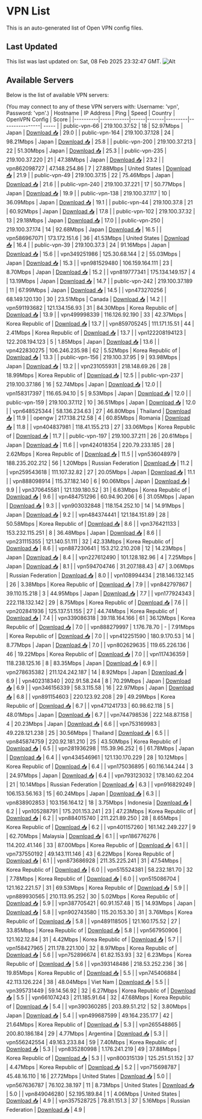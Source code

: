 # VPN List

This is an auto-generated list of Open VPN config files.

## Last Updated

This list was last updated on: Sat, 08 Feb 2025 23:32:47 GMT.
![Alt](https://repobeats.axiom.co/api/embed/186b98318ef1479477931607c1ad7d823f12451f.svg "Repobeats analytics image")

## Available Servers

Below is the list of available VPN servers:

(You may connect to any of these VPN servers with: Username: 'vpn', Password: 'vpn'.)
| Hostname | IP Address | Ping | Speed | Country | OpenVPN Config | Score |
|----------|------------|------|-------|---------|----------------| ----- |
| public-vpn-66 | 219.100.37.52 | 18 | 52.97Mbps | Japan | [Download 📥](./configs/server_0_JP.ovpn) | 29.0 |
| public-vpn-164 | 219.100.37.128 | 24 | 98.21Mbps | Japan | [Download 📥](./configs/server_1_JP.ovpn) | 25.8 |
| public-vpn-200 | 219.100.37.213 | 22 | 51.30Mbps | Japan | [Download 📥](./configs/server_2_JP.ovpn) | 25.3 |
| public-vpn-235 | 219.100.37.220 | 21 | 47.38Mbps | Japan | [Download 📥](./configs/server_3_JP.ovpn) | 23.2 |
| vpn862098727 | 47.148.254.86 | 7 | 27.88Mbps | United States | [Download 📥](./configs/server_4_US.ovpn) | 21.9 |
| public-vpn-49 | 219.100.37.15 | 22 | 75.46Mbps | Japan | [Download 📥](./configs/server_5_JP.ovpn) | 21.6 |
| public-vpn-240 | 219.100.37.221 | 17 | 50.77Mbps | Japan | [Download 📥](./configs/server_6_JP.ovpn) | 19.9 |
| public-vpn-138 | 219.100.37.117 | 10 | 36.09Mbps | Japan | [Download 📥](./configs/server_7_JP.ovpn) | 19.1 |
| public-vpn-44 | 219.100.37.8 | 21 | 60.92Mbps | Japan | [Download 📥](./configs/server_8_JP.ovpn) | 17.8 |
| public-vpn-102 | 219.100.37.32 | 13 | 29.18Mbps | Japan | [Download 📥](./configs/server_9_JP.ovpn) | 17.0 |
| public-vpn-250 | 219.100.37.174 | 14 | 92.68Mbps | Japan | [Download 📥](./configs/server_10_JP.ovpn) | 16.5 |
| vpn586967071 | 173.172.151.6 | 36 | 41.53Mbps | United States | [Download 📥](./configs/server_11_US.ovpn) | 16.4 |
| public-vpn-39 | 219.100.37.3 | 24 | 91.16Mbps | Japan | [Download 📥](./configs/server_12_JP.ovpn) | 15.6 |
| vpn349251986 | 125.30.68.144 | 2 | 55.03Mbps | Japan | [Download 📥](./configs/server_13_JP.ovpn) | 15.3 |
| vpn981529480 | 106.159.164.111 | 23 | 8.70Mbps | Japan | [Download 📥](./configs/server_14_JP.ovpn) | 15.2 |
| vpn819777341 | 175.134.149.157 | 4 | 13.19Mbps | Japan | [Download 📥](./configs/server_15_JP.ovpn) | 14.7 |
| public-vpn-242 | 219.100.37.189 | 11 | 67.99Mbps | Japan | [Download 📥](./configs/server_16_JP.ovpn) | 14.5 |
| vpn473270256 | 68.149.120.130 | 30 | 23.51Mbps | Canada | [Download 📥](./configs/server_17_CA.ovpn) | 14.2 |
| vpn591193682 | 121.134.156.93 | 31 | 84.30Mbps | Korea Republic of | [Download 📥](./configs/server_18_KR.ovpn) | 13.9 |
| vpn499998339 | 116.126.92.190 | 33 | 42.37Mbps | Korea Republic of | [Download 📥](./configs/server_19_KR.ovpn) | 13.7 |
| vpn859705245 | 111.171.15.51 | 44 | 2.41Mbps | Korea Republic of | [Download 📥](./configs/server_20_KR.ovpn) | 13.7 |
| vpn122208194123 | 122.208.194.123 | 5 | 1.85Mbps | Japan | [Download 📥](./configs/server_21_JP.ovpn) | 13.6 |
| vpn422830275 | 106.246.235.98 | 62 | 5.52Mbps | Korea Republic of | [Download 📥](./configs/server_22_KR.ovpn) | 13.3 |
| public-vpn-156 | 219.100.37.95 | 9 | 93.98Mbps | Japan | [Download 📥](./configs/server_23_JP.ovpn) | 13.2 |
| vpn231055931 | 218.148.69.26 | 28 | 18.99Mbps | Korea Republic of | [Download 📥](./configs/server_24_KR.ovpn) | 12.5 |
| public-vpn-237 | 219.100.37.186 | 16 | 52.74Mbps | Japan | [Download 📥](./configs/server_25_JP.ovpn) | 12.0 |
| vpn158317397 | 116.65.94.10 | 5 | 9.53Mbps | Japan | [Download 📥](./configs/server_26_JP.ovpn) | 12.0 |
| public-vpn-159 | 219.100.37.112 | 10 | 36.51Mbps | Japan | [Download 📥](./configs/server_27_JP.ovpn) | 12.0 |
| vpn648525344 | 58.136.234.63 | 27 | 46.80Mbps | Thailand | [Download 📥](./configs/server_28_TH.ovpn) | 11.9 |
| opengw | 217.138.212.58 | 4 | 60.85Mbps | Romania | [Download 📥](./configs/server_29_RO.ovpn) | 11.8 |
| vpn404837981 | 118.41.155.213 | 27 | 33.06Mbps | Korea Republic of | [Download 📥](./configs/server_30_KR.ovpn) | 11.7 |
| public-vpn-197 | 219.100.37.211 | 26 | 20.61Mbps | Japan | [Download 📥](./configs/server_31_JP.ovpn) | 11.6 |
| vpn424018354 | 220.79.233.185 | 28 | 2.62Mbps | Korea Republic of | [Download 📥](./configs/server_32_KR.ovpn) | 11.5 |
| vpn536048979 | 188.235.202.212 | 56 | 1.20Mbps | Russian Federation | [Download 📥](./configs/server_33_RU.ovpn) | 11.2 |
| vpn259543618 | 111.107.32.82 | 27 | 20.05Mbps | Japan | [Download 📥](./configs/server_34_JP.ovpn) | 11.1 |
| vpn888098914 | 115.37.182.140 | 6 | 90.06Mbps | Japan | [Download 📥](./configs/server_35_JP.ovpn) | 9.9 |
| vpn370645581 | 121.139.180.52 | 31 | 6.63Mbps | Korea Republic of | [Download 📥](./configs/server_36_KR.ovpn) | 9.6 |
| vpn484751296 | 60.94.90.206 | 6 | 31.05Mbps | Japan | [Download 📥](./configs/server_37_JP.ovpn) | 9.3 |
| vpn903032848 | 118.154.252.10 | 14 | 14.91Mbps | Japan | [Download 📥](./configs/server_38_JP.ovpn) | 9.2 |
| vpn484374441 | 121.184.151.89 | 28 | 50.58Mbps | Korea Republic of | [Download 📥](./configs/server_39_KR.ovpn) | 8.6 |
| vpn376421133 | 153.232.115.251 | 8 | 36.48Mbps | Japan | [Download 📥](./configs/server_40_JP.ovpn) | 8.6 |
| vpn231115355 | 121.140.51.111 | 32 | 42.33Mbps | Korea Republic of | [Download 📥](./configs/server_41_KR.ovpn) | 8.6 |
| vpn887230641 | 153.212.210.208 | 12 | 14.23Mbps | Japan | [Download 📥](./configs/server_42_JP.ovpn) | 8.4 |
| vpn227612490 | 101.128.182.96 | 4 | 7.25Mbps | Japan | [Download 📥](./configs/server_43_JP.ovpn) | 8.1 |
| vpn594704746 | 31.207.188.43 | 47 | 3.06Mbps | Russian Federation | [Download 📥](./configs/server_44_RU.ovpn) | 8.0 |
| vpn108994434 | 218.146.132.145 | 26 | 3.38Mbps | Korea Republic of | [Download 📥](./configs/server_45_KR.ovpn) | 7.9 |
| vpn842797867 | 39.110.15.218 | 3 | 44.95Mbps | Japan | [Download 📥](./configs/server_46_JP.ovpn) | 7.7 |
| vpn177924343 | 222.118.132.142 | 29 | 8.75Mbps | Korea Republic of | [Download 📥](./configs/server_47_KR.ovpn) | 7.6 |
| vpn202841936 | 125.137.51.155 | 27 | 44.74Mbps | Korea Republic of | [Download 📥](./configs/server_48_KR.ovpn) | 7.4 |
| vpn339086318 | 39.118.164.166 | 61 | 36.12Mbps | Korea Republic of | [Download 📥](./configs/server_49_KR.ovpn) | 7.0 |
| vpn888279997 | 1.176.78.70 | - | 7.91Mbps | Korea Republic of | [Download 📥](./configs/server_50_KR.ovpn) | 7.0 |
| vpn412251590 | 180.9.170.53 | 14 | 8.77Mbps | Japan | [Download 📥](./configs/server_51_JP.ovpn) | 7.0 |
| vpn802629635 | 119.65.226.136 | 46 | 19.22Mbps | Korea Republic of | [Download 📥](./configs/server_52_KR.ovpn) | 7.0 |
| vpn117436359 | 118.238.125.16 | 8 | 83.35Mbps | Japan | [Download 📥](./configs/server_53_JP.ovpn) | 6.9 |
| vpn278635382 | 211.124.242.187 | 14 | 8.92Mbps | Japan | [Download 📥](./configs/server_54_JP.ovpn) | 6.9 |
| vpn402318340 | 202.91.58.244 | 8 | 70.29Mbps | Japan | [Download 📥](./configs/server_55_JP.ovpn) | 6.9 |
| vpn346156339 | 58.3.115.58 | 16 | 22.97Mbps | Japan | [Download 📥](./configs/server_56_JP.ovpn) | 6.8 |
| vpn891154603 | 220.123.92.208 | 29 | 49.29Mbps | Korea Republic of | [Download 📥](./configs/server_57_KR.ovpn) | 6.7 |
| vpn471241733 | 60.98.62.118 | 5 | 48.01Mbps | Japan | [Download 📥](./configs/server_58_JP.ovpn) | 6.7 |
| vpn744798536 | 222.148.87.158 | 4 | 20.23Mbps | Japan | [Download 📥](./configs/server_59_JP.ovpn) | 6.6 |
| vpn753169983 | 49.228.121.238 | 25 | 30.56Mbps | Thailand | [Download 📥](./configs/server_60_TH.ovpn) | 6.5 |
| vpn845874759 | 220.92.181.210 | 25 | 43.50Mbps | Korea Republic of | [Download 📥](./configs/server_61_KR.ovpn) | 6.5 |
| vpn281936298 | 115.39.96.252 | 6 | 61.78Mbps | Japan | [Download 📥](./configs/server_62_JP.ovpn) | 6.4 |
| vpn434546961 | 121.130.170.229 | 28 | 10.12Mbps | Korea Republic of | [Download 📥](./configs/server_63_KR.ovpn) | 6.4 |
| vpn175036895 | 60.116.144.244 | 3 | 24.97Mbps | Japan | [Download 📥](./configs/server_64_JP.ovpn) | 6.4 |
| vpn793123032 | 178.140.62.204 | 21 | 10.14Mbps | Russian Federation | [Download 📥](./configs/server_65_RU.ovpn) | 6.3 |
| vpn916829249 | 106.153.56.163 | 15 | 60.24Mbps | Japan | [Download 📥](./configs/server_66_JP.ovpn) | 6.3 |
| vpn838902853 | 103.156.164.12 | 18 | 3.75Mbps | Indonesia | [Download 📥](./configs/server_67_ID.ovpn) | 6.2 |
| vpn105288791 | 175.201.153.241 | 23 | 47.23Mbps | Korea Republic of | [Download 📥](./configs/server_68_KR.ovpn) | 6.2 |
| vpn884015740 | 211.221.89.250 | 28 | 8.65Mbps | Korea Republic of | [Download 📥](./configs/server_69_KR.ovpn) | 6.2 |
| vpn401157260 | 161.142.249.227 | 9 | 62.70Mbps | Malaysia | [Download 📥](./configs/server_70_MY.ovpn) | 6.1 |
| vpn186776276 | 114.202.41.146 | 33 | 87.00Mbps | Korea Republic of | [Download 📥](./configs/server_71_KR.ovpn) | 6.1 |
| vpn737550192 | 49.143.111.146 | 43 | 6.22Mbps | Korea Republic of | [Download 📥](./configs/server_72_KR.ovpn) | 6.1 |
| vpn873686928 | 211.35.225.241 | 31 | 47.54Mbps | Korea Republic of | [Download 📥](./configs/server_73_KR.ovpn) | 6.0 |
| vpn515524381 | 58.232.181.70 | 32 | 7.78Mbps | Korea Republic of | [Download 📥](./configs/server_74_KR.ovpn) | 6.0 |
| vpn515086704 | 121.162.221.57 | 31 | 69.53Mbps | Korea Republic of | [Download 📥](./configs/server_75_KR.ovpn) | 5.9 |
| vpn889930565 | 210.113.95.252 | 30 | 5.02Mbps | Korea Republic of | [Download 📥](./configs/server_76_KR.ovpn) | 5.9 |
| vpn387705421 | 60.91.157.48 | 15 | 14.93Mbps | Japan | [Download 📥](./configs/server_77_JP.ovpn) | 5.8 |
| vpn902743580 | 115.20.153.30 | 31 | 3.76Mbps | Korea Republic of | [Download 📥](./configs/server_78_KR.ovpn) | 5.8 |
| vpn489118505 | 121.160.175.52 | 27 | 33.85Mbps | Korea Republic of | [Download 📥](./configs/server_79_KR.ovpn) | 5.8 |
| vpn567950906 | 121.162.12.84 | 31 | 4.42Mbps | Korea Republic of | [Download 📥](./configs/server_80_KR.ovpn) | 5.7 |
| vpn158427965 | 211.178.221.100 | 32 | 8.97Mbps | Korea Republic of | [Download 📥](./configs/server_81_KR.ovpn) | 5.6 |
| vpn752896674 | 61.82.153.93 | 32 | 6.23Mbps | Korea Republic of | [Download 📥](./configs/server_82_KR.ovpn) | 5.6 |
| vpn393148486 | 218.53.252.236 | 36 | 19.85Mbps | Korea Republic of | [Download 📥](./configs/server_83_KR.ovpn) | 5.5 |
| vpn745406884 | 42.113.126.224 | 38 | 48.04Mbps | Viet Nam | [Download 📥](./configs/server_84_VN.ovpn) | 5.5 |
| vpn395731449 | 59.14.56.92 | 32 | 6.27Mbps | Korea Republic of | [Download 📥](./configs/server_85_KR.ovpn) | 5.5 |
| vpn661074243 | 211.185.91.64 | 32 | 47.68Mbps | Korea Republic of | [Download 📥](./configs/server_86_KR.ovpn) | 5.4 |
| vpn390360285 | 203.89.51.212 | 52 | 3.80Mbps | Japan | [Download 📥](./configs/server_87_JP.ovpn) | 5.4 |
| vpn499687599 | 49.164.235.177 | 42 | 21.64Mbps | Korea Republic of | [Download 📥](./configs/server_88_KR.ovpn) | 5.3 |
| vpn265548865 | 200.80.186.184 | 29 | 4.77Mbps | Argentina | [Download 📥](./configs/server_89_AR.ovpn) | 5.3 |
| vpn556242554 | 49.163.233.84 | 59 | 7.40Mbps | Korea Republic of | [Download 📥](./configs/server_90_KR.ovpn) | 5.3 |
| vpn835280998 | 1.176.241.219 | 49 | 37.88Mbps | Korea Republic of | [Download 📥](./configs/server_91_KR.ovpn) | 5.3 |
| vpn800315139 | 125.251.51.152 | 37 | 4.47Mbps | Korea Republic of | [Download 📥](./configs/server_92_KR.ovpn) | 5.2 |
| vpn715698787 | 45.48.16.110 | 16 | 27.72Mbps | United States | [Download 📥](./configs/server_93_US.ovpn) | 5.0 |
| vpn567636787 | 76.102.38.197 | 11 | 8.73Mbps | United States | [Download 📥](./configs/server_94_US.ovpn) | 5.0 |
| vpn849046280 | 52.195.189.84 | 1 | 4.06Mbps | United States | [Download 📥](./configs/server_95_US.ovpn) | 4.9 |
| vpn357528725 | 78.81.151.3 | 37 | 5.16Mbps | Russian Federation | [Download 📥](./configs/server_96_RU.ovpn) | 4.9 |
